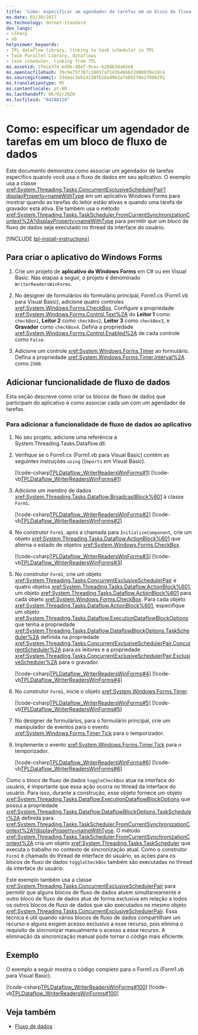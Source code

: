 ```yaml
---
title: 'Como: especificar um agendador de tarefas em um bloco de fluxo de dados'
ms.date: 03/30/2017
ms.technology: dotnet-standard
dev_langs:
- csharp
- vb
helpviewer_keywords:
- TPL dataflow library, linking to task scheduler in TPL
- Task Parallel Library, dataflows
- task scheduler, linking from TPL
ms.assetid: 27ece374-ed5b-49ef-9cec-b20db34a65e8
ms.openlocfilehash: 76c9e75f787c28657af143b46bb22d08039e2dc4
ms.sourcegitcommit: 33deec3e814238fb18a49b2a7e89278e27888291
ms.translationtype: MT
ms.contentlocale: pt-BR
ms.lasthandoff: 06/02/2020
ms.locfileid: "84288128"
---
```

# <a name="how-to-specify-a-task-scheduler-in-a-dataflow-block"></a>Como: especificar um agendador de tarefas em um bloco de fluxo de dados
Este documento demonstra como associar um agendador de tarefas específico quando você usa o fluxo de dados em seu aplicativo. O exemplo usa a classe <xref:System.Threading.Tasks.ConcurrentExclusiveSchedulerPair?displayProperty=nameWithType> em um aplicativo Windows Forms para mostrar quando as tarefas do leitor estão ativas e quando uma tarefa de gravador está ativa. Ele também usa o método <xref:System.Threading.Tasks.TaskScheduler.FromCurrentSynchronizationContext%2A?displayProperty=nameWithType> para permitir que um bloco de fluxo de dados seja executado no thread da interface do usuário.

[!INCLUDE [tpl-install-instructions](../../../includes/tpl-install-instructions.md)]

## <a name="to-create-the-windows-forms-application"></a>Para criar o aplicativo do Windows Forms  
  
1. Crie um projeto de **aplicativo do Windows Forms** em C# ou em Visual Basic. Nas etapas a seguir, o projeto é denominado `WriterReadersWinForms`.  
  
2. No designer de formulários do formulário principal, Form1.cs (Form1.vb para Visual Basic), adicione quatro controles <xref:System.Windows.Forms.CheckBox>. Configure a propriedade <xref:System.Windows.Forms.Control.Text%2A> do **Leitor 1** como `checkBox1`, **Leitor 2** como `checkBox2`, **Leitor 3** como `checkBox3`, e **Gravador** como `checkBox4`. Defina a propriedade <xref:System.Windows.Forms.Control.Enabled%2A> de cada controle como `False`.  
  
3. Adicione um controle <xref:System.Windows.Forms.Timer> ao formulário. Defina a propriedade <xref:System.Windows.Forms.Timer.Interval%2A> como `2500`.  
  
## <a name="adding-dataflow-functionality"></a>Adicionar funcionalidade de fluxo de dados  
 Esta seção descreve como criar os blocos de fluxo de dados que participam do aplicativo e como associar cada um com um agendador de tarefas.  
  
### <a name="to-add-dataflow-functionality-to-the-application"></a>Para adicionar a funcionalidade de fluxo de dados ao aplicativo  
  
1. No seu projeto, adicione uma referência a System.Threading.Tasks.Dataflow.dll.  
  
2. Verifique se o Form1.cs (Form1.vb para Visual Basic) contém as seguintes instruções `using` (`Imports` em Visual Basic).  
  
     [!code-csharp[TPLDataflow_WriterReadersWinForms#1](../../../samples/snippets/csharp/VS_Snippets_Misc/tpldataflow_writerreaderswinforms/cs/writerreaderswinforms/form1.cs#1)]
     [!code-vb[TPLDataflow_WriterReadersWinForms#1](../../../samples/snippets/visualbasic/VS_Snippets_Misc/tpldataflow_writerreaderswinforms/vb/writerreaderswinforms/form1.vb#1)]  
  
3. Adicione um membro de dados <xref:System.Threading.Tasks.Dataflow.BroadcastBlock%601> à classe `Form1`.  
  
     [!code-csharp[TPLDataflow_WriterReadersWinForms#2](../../../samples/snippets/csharp/VS_Snippets_Misc/tpldataflow_writerreaderswinforms/cs/writerreaderswinforms/form1.cs#2)]
     [!code-vb[TPLDataflow_WriterReadersWinForms#2](../../../samples/snippets/visualbasic/VS_Snippets_Misc/tpldataflow_writerreaderswinforms/vb/writerreaderswinforms/form1.vb#2)]  
  
4. No construtor `Form1`, após a chamada para `InitializeComponent`, crie um objeto <xref:System.Threading.Tasks.Dataflow.ActionBlock%601> que alterna o estado de objetos <xref:System.Windows.Forms.CheckBox>.  
  
     [!code-csharp[TPLDataflow_WriterReadersWinForms#3](../../../samples/snippets/csharp/VS_Snippets_Misc/tpldataflow_writerreaderswinforms/cs/writerreaderswinforms/form1.cs#3)]
     [!code-vb[TPLDataflow_WriterReadersWinForms#3](../../../samples/snippets/visualbasic/VS_Snippets_Misc/tpldataflow_writerreaderswinforms/vb/writerreaderswinforms/form1.vb#3)]  
  
5. No construtor `Form1`, crie um objeto <xref:System.Threading.Tasks.ConcurrentExclusiveSchedulerPair> e quatro objetos <xref:System.Threading.Tasks.Dataflow.ActionBlock%601>, um objeto <xref:System.Threading.Tasks.Dataflow.ActionBlock%601> para cada objeto <xref:System.Windows.Forms.CheckBox>. Para cada objeto <xref:System.Threading.Tasks.Dataflow.ActionBlock%601>, especifique um objeto <xref:System.Threading.Tasks.Dataflow.ExecutionDataflowBlockOptions> que tenha a propriedade <xref:System.Threading.Tasks.Dataflow.DataflowBlockOptions.TaskScheduler%2A> definida na propriedade <xref:System.Threading.Tasks.ConcurrentExclusiveSchedulerPair.ConcurrentScheduler%2A> para os leitores e a propriedade <xref:System.Threading.Tasks.ConcurrentExclusiveSchedulerPair.ExclusiveScheduler%2A> para o gravador.  
  
     [!code-csharp[TPLDataflow_WriterReadersWinForms#4](../../../samples/snippets/csharp/VS_Snippets_Misc/tpldataflow_writerreaderswinforms/cs/writerreaderswinforms/form1.cs#4)]
     [!code-vb[TPLDataflow_WriterReadersWinForms#4](../../../samples/snippets/visualbasic/VS_Snippets_Misc/tpldataflow_writerreaderswinforms/vb/writerreaderswinforms/form1.vb#4)]  
  
6. No construtor `Form1`, inicie o objeto <xref:System.Windows.Forms.Timer>.  
  
     [!code-csharp[TPLDataflow_WriterReadersWinForms#5](../../../samples/snippets/csharp/VS_Snippets_Misc/tpldataflow_writerreaderswinforms/cs/writerreaderswinforms/form1.cs#5)]
     [!code-vb[TPLDataflow_WriterReadersWinForms#5](../../../samples/snippets/visualbasic/VS_Snippets_Misc/tpldataflow_writerreaderswinforms/vb/writerreaderswinforms/form1.vb#5)]  
  
7. No designer de formulários, para o formulário principal, crie um manipulador de eventos para o evento <xref:System.Windows.Forms.Timer.Tick> para o temporizador.  
  
8. Implemente o evento <xref:System.Windows.Forms.Timer.Tick> para o temporizador.  
  
     [!code-csharp[TPLDataflow_WriterReadersWinForms#6](../../../samples/snippets/csharp/VS_Snippets_Misc/tpldataflow_writerreaderswinforms/cs/writerreaderswinforms/form1.cs#6)]
     [!code-vb[TPLDataflow_WriterReadersWinForms#6](../../../samples/snippets/visualbasic/VS_Snippets_Misc/tpldataflow_writerreaderswinforms/vb/writerreaderswinforms/form1.vb#6)]  
  
 Como o bloco de fluxo de dados `toggleCheckBox` atua na interface do usuário, é importante que essa ação ocorra no thread da interface do usuário. Para isso, durante a construção, esse objeto fornece um objeto <xref:System.Threading.Tasks.Dataflow.ExecutionDataflowBlockOptions> que possui a propriedade <xref:System.Threading.Tasks.Dataflow.DataflowBlockOptions.TaskScheduler%2A> definida para <xref:System.Threading.Tasks.TaskScheduler.FromCurrentSynchronizationContext%2A?displayProperty=nameWithType>. O método <xref:System.Threading.Tasks.TaskScheduler.FromCurrentSynchronizationContext%2A> cria um objeto <xref:System.Threading.Tasks.TaskScheduler> que executa o trabalho no contexto de sincronização atual. Como o construtor `Form1` é chamado do thread de interface do usuário, as ações para os blocos de fluxo de dados `toggleCheckBox` também são executadas no thread da interface do usuário.  
  
 Este exemplo também usa a classe <xref:System.Threading.Tasks.ConcurrentExclusiveSchedulerPair> para permitir que alguns blocos de fluxo de dados atuem simultaneamente e outro bloco de fluxo de dados atue de forma exclusiva em relação a todos os outros blocos de fluxo de dados que são executados no mesmo objeto <xref:System.Threading.Tasks.ConcurrentExclusiveSchedulerPair>. Essa técnica é útil quando vários blocos de fluxo de dados compartilham um recurso e alguns exigem acesso exclusivo a esse recurso, pois elimina o requisito de sincronizar manualmente o acesso a esse recurso. A eliminação da sincronização manual pode tornar o código mais eficiente.  
  
## <a name="example"></a>Exemplo  
 O exemplo a seguir mostra o código completo para o Form1.cs (Form1.vb para Visual Basic).  
  
 [!code-csharp[TPLDataflow_WriterReadersWinForms#100](../../../samples/snippets/csharp/VS_Snippets_Misc/tpldataflow_writerreaderswinforms/cs/writerreaderswinforms/form1.cs#100)]
 [!code-vb[TPLDataflow_WriterReadersWinForms#100](../../../samples/snippets/visualbasic/VS_Snippets_Misc/tpldataflow_writerreaderswinforms/vb/writerreaderswinforms/form1.vb#100)]  
  
## <a name="see-also"></a>Veja também

- [Fluxo de dados](dataflow-task-parallel-library.md)
